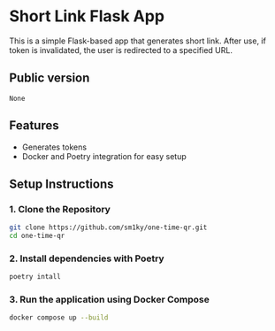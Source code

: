 # Short Link Flask App

This is a simple Flask-based app that generates short link. After use, if token is invalidated, the user is redirected to a specified URL.

## Public version
```url
None
```

## Features
- Generates tokens
- Docker and Poetry integration for easy setup

## Setup Instructions

### 1. Clone the Repository
```bash
git clone https://github.com/sm1ky/one-time-qr.git
cd one-time-qr
```

### 2. Install dependencies with Poetry
```bash
poetry intall
```

### 3. Run the application using Docker Compose
```bash
docker compose up --build
```